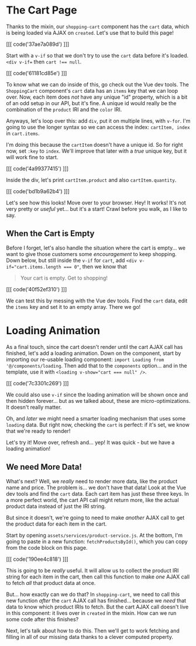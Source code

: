 # The Cart Page

Thanks to the mixin, our `shopping-cart` component has the `cart` data, which is
being loaded via AJAX on `created`. Let's use that to build this page!

[[[ code('37ae7a089d') ]]]

Start with a `v-if` so that we don't try to use the `cart` data before it's loaded.
`<div v-if=` then `cart !== null`.

[[[ code('61181cd85e') ]]]

To know what we can do inside of this, go check out the Vue dev tools. The
`ShoppingCart` component's `cart` data has an `items` key that we can loop over.
Now, each item does *not* have any unique "id" property, which is a bit of an odd
setup in our API, but it's fine. A unique id would really be the combination of
the `product` IRI and the `color` IRI.

Anyways, let's loop over this: add `div`, put it on multiple lines, with `v-for`.
I'm going to use the longer syntax so we can access the index: `cartItem, index`
in `cart.items`.

I'm doing this because the `cartItem` doesn't have a unique id. So for right
now, set `:key` to `index`. We'll improve that later with a *true* unique key,
but it will work fine to start.

[[[ code('4a99377415') ]]]

Inside the div, let's print `cartItem.product` and also `cartItem.quantity`.

[[[ code('bd1b9a62b4') ]]]

Let's see how this looks! Move over to your browser. Hey! It works! It's
not very pretty or *useful* yet... but it's a start! Crawl before you walk,
as I like to say.

## When the Cart is Empty

Before I forget, let's also handle the situation where the cart is empty... we
want to give those customers some *encouragement* to keep shopping. Down below,
but still inside the `v-if` for `cart`, add `<div v-if="cart.items.length === 0"`,
then we know that

> Your cart is empty. Get to shopping!

[[[ code('40f52ef310') ]]]

We can test this by messing with the Vue dev tools. Find the `cart` data, edit
the `items` key and set it to an empty array. There we go!

# Loading Animation

As a final touch, since the cart doesn't render until the cart AJAX call has finished,
let's add a loading animation. Down on the component, start by importing our
re-usable loading component: `import Loading from '@/components/loading`. Then
add that to the `components` option... and in the template, use it with
`<loading v-show="cart === null" />`.

[[[ code('7c3301c269') ]]]

We could also use `v-if` since the loading animation will be shown once and then
hidden forever... but as we talked about, these are micro-optimizations. It doesn't
really matter.

Oh, and *later* we might need a smarter loading mechanism that uses some `loading`
data. But right now, checking the `cart` is perfect: if it's set, we know that
we're ready to render!

Let's try it! Move over, refresh and... yep! It was quick - but we have a loading
animation!

## We need More Data!

What's next? Well, we *really* need to render more data, like the product name and
price. The problem is... we don't have that data! Look at the Vue dev tools
and find the `cart` data. Each cart item has just these three keys. In a more
perfect world, the cart API call might return more, like the actual product
data instead of just the IRI string.

But since it doesn't, we're going to need to make *another* AJAX call to get
the product data for each item in the cart.

Start by opening `assets/services/product-service.js`. At the bottom, I'm going
to paste in a new function: `fetchProductsById()`, which you can copy from the
code block on this page.

[[[ code('190ee4c818') ]]]

This is going to be *really* useful. It will allow us to collect the product IRI
string for each item in the cart, then call this function to make *one* AJAX call
to fetch *all* that product data at once.

But... how exactly can we do that? In `shopping-cart`, we need to call this new
function *after* the `cart` AJAX call has finished... because we *need* that data
to know which product IRIs to fetch. But the cart AJAX call doesn't live in this
component: it lives over in `created` in the mixin. How can we run some code
after this finishes?

Next, let's talk about how to do this. Then we'll get to work fetching and filling
in all of our missing data thanks to a clever computed property.
